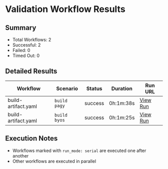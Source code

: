 # Validation Workflow Results

## Summary
- Total Workflows: 2
- Successful: 2
- Failed: 0
- Timed Out: 0

## Detailed Results

| Workflow | Scenario | Status | Duration | Run URL |
|----------|----------|---------|-----------|----------|
| build-artifact.yaml | `build pagy` | success | 0h:1m:38s | [View Run](https://github.com/azure-javaee/rhel-jboss-templates/actions/runs/16233789733) |
| build-artifact.yaml | `build byos` | success | 0h:1m:25s | [View Run](https://github.com/azure-javaee/rhel-jboss-templates/actions/runs/16233790204) |


## Execution Notes
- Workflows marked with `run_mode: serial` are executed one after another
- Other workflows are executed in parallel
